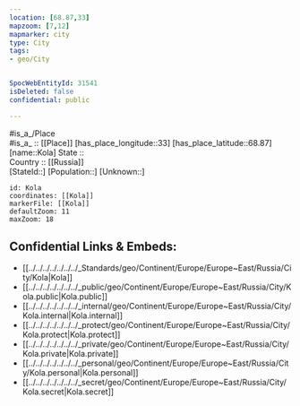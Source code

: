 ```yaml
---
location: [68.87,33] 
mapzoom: [7,12] 
mapmarker: city 
type: City
tags:
- geo/City


SpocWebEntityId: 31541
isDeleted: false
confidential: public

---
```

#is_a_/Place  
#is_a_ :: [[Place]] 
[has_place_longitude::33] 
[has_place_latitude::68.87] 
[name::Kola] 
State ::  
Country :: [[Russia]]  
[StateId::] 
[Population::] 
[Unknown::] 


```leaflet
id: Kola
coordinates: [[Kola]] 
markerFile: [[Kola]] 
defaultZoom: 11 
maxZoom: 18
```


## Confidential Links & Embeds: 
- [[../../../../../../../_Standards/geo/Continent/Europe/Europe~East/Russia/City/Kola|Kola]] 
- [[../../../../../../../_public/geo/Continent/Europe/Europe~East/Russia/City/Kola.public|Kola.public]] 
- [[../../../../../../../_internal/geo/Continent/Europe/Europe~East/Russia/City/Kola.internal|Kola.internal]] 
- [[../../../../../../../_protect/geo/Continent/Europe/Europe~East/Russia/City/Kola.protect|Kola.protect]] 
- [[../../../../../../../_private/geo/Continent/Europe/Europe~East/Russia/City/Kola.private|Kola.private]] 
- [[../../../../../../../_personal/geo/Continent/Europe/Europe~East/Russia/City/Kola.personal|Kola.personal]] 
- [[../../../../../../../_secret/geo/Continent/Europe/Europe~East/Russia/City/Kola.secret|Kola.secret]] 
